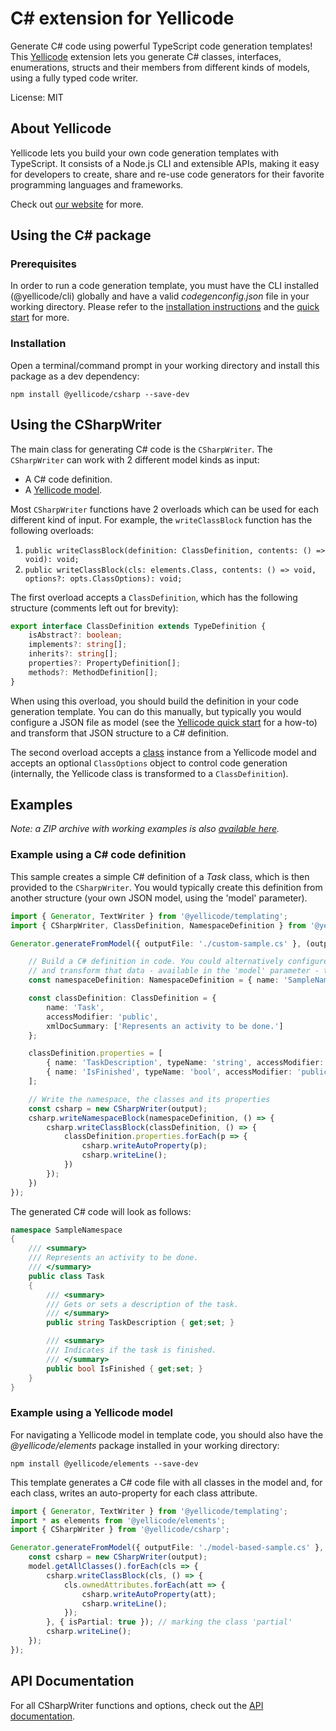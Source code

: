 # C# extension for Yellicode
Generate C# code using powerful TypeScript code generation templates! This [Yellicode](https://www.yellicode.com) extension lets you generate C# classes, interfaces, enumerations, structs and their members from different kinds of models, using a fully typed code writer.

License: MIT

## About Yellicode
Yellicode lets you build your own code generation templates with TypeScript. It consists of a Node.js CLI and extensible APIs, making it easy for developers to create, share and re-use code generators for their favorite programming languages and frameworks.

Check out [our website](https://www.yellicode.com) for more.

## Using the C# package
### Prerequisites
In order to run a code generation template, you must have the CLI installed (@yellicode/cli) globally and have a valid *codegenconfig.json* file in your working directory. Please refer to the [installation instructions](https://www.yellicode.com/docs/installation) and the [quick start](https://www.yellicode.com/docs/quickstart) for more.

### Installation
Open a terminal/command prompt in your working directory and install this package as a dev dependency:

```
npm install @yellicode/csharp --save-dev
```
## Using the CSharpWriter
The main class for generating C# code is the `CSharpWriter`. The `CSharpWriter` can work with 2 different model kinds as input:
* A C# code definition. 
* A [Yellicode model](https://www.yellicode.com/docs/yellicode-models).

Most `CSharpWriter` functions have 2 overloads which can be used for each different kind of input. For example, the `writeClassBlock` function has the 
following overloads:
1. `public writeClassBlock(definition: ClassDefinition, contents: () => void): void;`
2. `public writeClassBlock(cls: elements.Class, contents: () => void, options?: opts.ClassOptions): void;`

The first overload accepts a `ClassDefinition`, which has the following structure (comments left out for brevity):

```ts
export interface ClassDefinition extends TypeDefinition {    
    isAbstract?: boolean;    
    implements?: string[];    
    inherits?: string[];    
    properties?: PropertyDefinition[];    
    methods?: MethodDefinition[];
}
```
When using this overload, you should build the definition in your code generation template. You can do this manually, but typically you would 
configure a JSON file as model (see the [Yellicode quick start](https://www.yellicode.com/docs/quickstart) for a how-to) and transform that JSON structure to a C# definition.

The second overload accepts a [class](https://www.yellicode.com/docs/api/model/class) instance from a Yellicode model and accepts an optional `ClassOptions` 
object to control code generation (internally, the Yellicode class is transformed to a `ClassDefinition`). 

## Examples
*Note: a ZIP archive with working examples is also [available here](yellicode-csharp-examples.zip).*

### Example using a C# code definition
This sample creates a simple C# definition of a *Task* class, which is then provided to the  `CSharpWriter`. You would typically create this definition from another
structure (your own JSON model, using the 'model' parameter).

```ts
import { Generator, TextWriter } from '@yellicode/templating';
import { CSharpWriter, ClassDefinition, NamespaceDefinition } from '@yellicode/csharp';

Generator.generateFromModel({ outputFile: './custom-sample.cs' }, (output: TextWriter, model: any) => {

    // Build a C# definition in code. You could alternatively configure any JSON file as model 
    // and transform that data - available in the 'model' parameter - to a C# definition.
    const namespaceDefinition: NamespaceDefinition = { name: 'SampleNamespace' };    

    const classDefinition: ClassDefinition = {
        name: 'Task',
        accessModifier: 'public',
        xmlDocSummary: ['Represents an activity to be done.']
    };

    classDefinition.properties = [
        { name: 'TaskDescription', typeName: 'string', accessModifier: 'public', hasGetter: true, hasSetter: true, xmlDocSummary: ['Gets or sets a description of the task.'] },
        { name: 'IsFinished', typeName: 'bool', accessModifier: 'public', hasGetter: true, hasSetter: true, xmlDocSummary: ['Indicates if the task is finished.'] }
    ];

    // Write the namespace, the classes and its properties
    const csharp = new CSharpWriter(output);    
    csharp.writeNamespaceBlock(namespaceDefinition, () => {         
        csharp.writeClassBlock(classDefinition, () => {
            classDefinition.properties.forEach(p => {
                csharp.writeAutoProperty(p);
                csharp.writeLine();
            })
        });
    })
});

```
The generated C# code will look as follows:
```csharp
namespace SampleNamespace
{
	/// <summary>
	/// Represents an activity to be done.
	/// </summary>
	public class Task
	{
		/// <summary>
		/// Gets or sets a description of the task.
		/// </summary>
		public string TaskDescription { get;set; }

		/// <summary>
		/// Indicates if the task is finished.
		/// </summary>
		public bool IsFinished { get;set; }
	}
}
```
### Example using a Yellicode model
For navigating a Yellicode model in template code, you should also have the *@yellicode/elements* package installed in your working directory:
```
npm install @yellicode/elements --save-dev
```

This template generates a C# code file with all classes in the model and, for each class, writes an auto-property for each class attribute.

```ts
import { Generator, TextWriter } from '@yellicode/templating';
import * as elements from '@yellicode/elements';
import { CSharpWriter } from '@yellicode/csharp';

Generator.generateFromModel({ outputFile: './model-based-sample.cs' }, (output: TextWriter, model: elements.Model) => {
    const csharp = new CSharpWriter(output);   
    model.getAllClasses().forEach(cls => {
        csharp.writeClassBlock(cls, () => {
            cls.ownedAttributes.forEach(att => {
                csharp.writeAutoProperty(att);
                csharp.writeLine();
            });            
        }, { isPartial: true }); // marking the class 'partial'
        csharp.writeLine();
    });
});     
```

## API Documentation
For all CSharpWriter functions and options, check out the [API documentation](https://github.com/yellicode/yellicode-csharp/blob/master/docs/api.md).